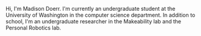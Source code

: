Hi, I'm Madison Doerr. I'm currently an undergraduate student at the University of Washington in the computer science department. In addition to school,
I'm an undergraduate researcher in the Makeability lab and the Personal Robotics lab.

<!---
mcdoerr/mcdoerr is a ✨ special ✨ repository because its `README.md` (this file) appears on your GitHub profile.
You can click the Preview link to take a look at your changes.
--->
